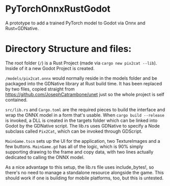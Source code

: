 # PyTorchOnnxRustGodot
A prototype to add a trained PyTorch model to Godot via Onnx and Rust+GDNative.

# Directory Structure and files:
The root folder (`/`) is a Rust Project (made via `cargo new pix2cat --lib`).  Inside of it a new Godot Project is created.

`/models/pix2cat.onnx` would normally reside in the models folder and be packaged into the GDNative library at Rust build time.  It has been replaced by two files, copied straight from https://github.com/JosephCatrambone/unet just so the whole project is self contained.

`src/lib.rs` and `Cargo.toml` are the required pieces to build the interface and wrap the ONNX model in a form that's usable.  When `cargo build --release` is invoked, a DLL is created in the targets folder which can be linked into Godot by the GDNative script.  The lib.rs uses GDNative to specify a Node subclass called `Pix2Cat`, which can be invoked through GDScript.

`MainGame.tscn` sets up the UI for the application, two TextureImages and a few buttons.  `MainGame.gd` has all of the logic, which is 90% simply supporting drawing to the frame and copy data, with two lines actually dedicated to calling the ONNX model.

As a nice advantage to this setup, the lib.rs file uses include_bytes!, so there's no need to manage a standalone resource alongside the game.  This should work if one is building for mobile platforms, too, but this is untested.
